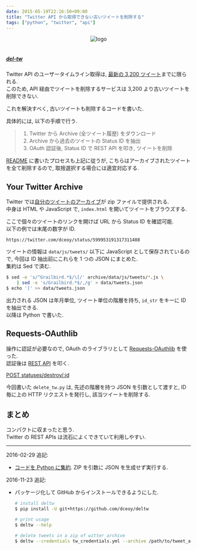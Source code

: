 ```yaml
---
date: 2015-05-19T22:16:50+09:00
title: "Twitter API から取得できない古いツイートを削除する"
tags: ["python", "twitter", "api"]
---
```


<div style="text-align: center;">
  <img src="../../images/twitter.png" alt="logo">
</div>
<br>

##### [del-tw](https://github.com/dceoy/del-tw)

Twitter API のユーザータイムライン取得は, [最新の 3,200 ツイート](https://dev.twitter.com/rest/reference/get/statuses/user_timeline)までに限られる.  
このため, API 経由でツイートを削除するサービスは 3,200 より古いツイートを削除できない.

これを解決すべく, 古いツイートも削除するコードを書いた.

具体的には, 以下の手順で行う.

> 1. Twitter から Archive (全ツイート履歴) をダウンロード
> 2. Archive から過去のツイートの Status ID を抽出
> 3. OAuth 認証後, Status ID で REST API を叩き, ツイートを削除

[README](https://github.com/dceoy/del-tw) に書いたプロセスも上記に従うが, こちらはアーカイブされたツイートを全て削除するので, 取捨選択する場合には適宜対応する.

Your Twitter Archive
--------------------

Twitter では[自分のツイートのアーカイブ](https://support.twitter.com/articles/20170160-downloading-your-twitter-archive)が zip ファイルで提供される.  
中身は HTML や JavaScript で, `index.html` を開いてツイートをブラウズする.

ここで個々のツイートのリンクを開けば URL から Status ID を確認可能.  
以下の例では末尾の数字が ID.

    https://twitter.com/dceoy/status/599953191317311488

ツイートの情報は `data/js/tweets/` 以下に JavaScript として保存されているので, 今回は ID 抽出前にこれらを 1 つの JSON にまとめた.  
集約は Sed で済む.

```sh
$ sed -e 's/^Grailbird.*$/\[/' archive/data/js/tweets/*.js \
    | sed -e 's/Grailbird.*$/,/g' > data/tweets.json
$ echo ']' >> data/tweets.json
```

出力される JSON は年月単位, ツイート単位の階層を持ち, `id_str` をキーに ID を抽出できる.  
以降は Python で書いた.

Requests-OAuthlib
-----------------

操作に認証が必要なので, OAuth のライブラリとして [Requests-OAuthlib](https://github.com/requests/requests-oauthlib) を使った.  
認証後は [REST API](https://dev.twitter.com/rest/public) を叩く.

[POST statuses/destroy/:id](https://dev.twitter.com/rest/reference/post/statuses/destroy/%3Aid)

今回書いた `delete_tw.py` は, 先述の階層を持つ JSON を引数として渡すと, ID 毎に上の HTTP リクエストを発行し, 該当ツイートを削除する.

まとめ
------

コンパクトに収まったと思う.  
Twitter の REST APIs は流石によくできていて利用しやすい.

---

2016-02-29 追記:

- [コードを Python に集約](https://github.com/dceoy/deltw/tree/7432913fc4b919db410437548071bbff572cf65c). ZIP を引数に JSON を生成せず実行する.

2016-11-23 追記:

- パッケージ化して GitHub からインストールできるようにした.

  ```sh
  # install deltw
  $ pip install -U git+https://github.com/dceoy/deltw

  # print usage
  $ deltw --help

  # delete tweets in a zip of witter archive
  $ deltw --credentials tw_credentials.yml --archive /path/to/tweet_archive.zip
  ```


<script>
  amzn_assoc_default_search_key = "twitter api";
</script>
